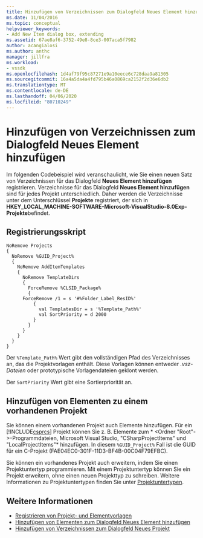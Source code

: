 ```yaml
---
title: Hinzufügen von Verzeichnissen zum Dialogfeld Neues Element hinzufügen | Microsoft Docs
ms.date: 11/04/2016
ms.topic: conceptual
helpviewer_keywords:
- Add New Item dialog box, extending
ms.assetid: 67ae8af6-3752-49e8-8ce3-007aca5f7982
author: acangialosi
ms.author: anthc
manager: jillfra
ms.workload:
- vssdk
ms.openlocfilehash: 1d4af79f95c87271e9a10eece6c728daa9a81305
ms.sourcegitcommit: 16a4a5da4a4fd795b46a0869ca2152f2d36e6db2
ms.translationtype: MT
ms.contentlocale: de-DE
ms.lasthandoff: 04/06/2020
ms.locfileid: "80710249"
---
```

# <a name="add-directories-to-the-add-new-item-dialog-box"></a>Hinzufügen von Verzeichnissen zum Dialogfeld Neues Element hinzufügen
Im folgenden Codebeispiel wird veranschaulicht, wie Sie einen neuen Satz von Verzeichnissen für das Dialogfeld **Neues Element hinzufügen** registrieren. Verzeichnisse für das Dialogfeld **Neues Element hinzufügen** sind für jedes Projekt unterschiedlich. Daher werden die Verzeichnisse unter dem Unterschlüssel **Projekte** registriert, der sich in **HKEY_LOCAL_MACHINE-SOFTWARE-Microsoft-VisualStudio-8.0Exp-Projekte**befindet.

## <a name="registry-script"></a>Registrierungsskript

```
NoRemove Projects
{
  NoRemove %GUID_Project%
  {
    NoRemove AddItemTemplates
    {
      NoRemove TemplateDirs
      {
        ForceRemove %CLSID_Package%
        {
      ForceRemove /1 = s '#%Folder_Label_ResID%'
          {
            val TemplatesDir = s '%Template_Path%'
            val SortPriority = d 2000
          }
        }
      }
    }
  }
}
```

 Der `%Template_Path%` Wert gibt den vollständigen Pfad des Verzeichnisses an, das die Projektvorlagen enthält. Diese Vorlagen können entweder *.vsz-Dateien* oder prototypische Vorlagendateien geklont werden.

 Der `SortPriority` Wert gibt eine Sortierpriorität an.

## <a name="add-items-to-an-existing-project"></a>Hinzufügen von Elementen zu einem vorhandenen Projekt
 Sie können einem vorhandenen Projekt auch Elemente hinzufügen. Für ein [!INCLUDE[csprcs](../../data-tools/includes/csprcs_md.md)] Projekt können Sie z. B. Elemente zum * \<Ordner "Root"->-Programmdateien, Microsoft Visual Studio, "CSharpProjectItems" und "LocalProjectItems"* hinzufügen. In diesem `%GUID_Project%` Fall ist die GUID für ein C-Projekt (FAE04EC0-301F-11D3-BF4B-00C04F79EFBC).

 Sie können ein vorhandenes Projekt auch erweitern, indem Sie einen Projektuntertyp programmieren. Mit einem Projektuntertyp können Sie ein Projekt erweitern, ohne einen neuen Projekttyp zu schreiben. Weitere Informationen zu Projektuntertypen finden Sie unter [Projektuntertypen](../../extensibility/internals/project-subtypes.md).

## <a name="see-also"></a>Weitere Informationen
- [Registrieren von Projekt- und Elementvorlagen](../../extensibility/internals/registering-project-and-item-templates.md)
- [Hinzufügen von Elementen zum Dialogfeld Neues Element hinzufügen](../../extensibility/internals/adding-items-to-the-add-new-item-dialog-boxes.md)
- [Hinzufügen von Verzeichnissen zum Dialogfeld Neues Projekt](../../extensibility/internals/adding-directories-to-the-new-project-dialog-box.md)
